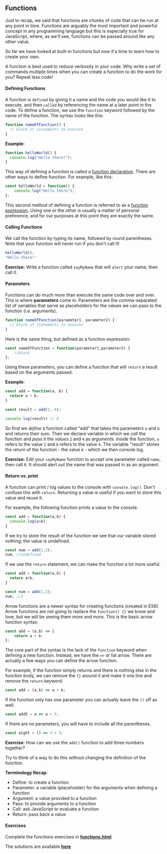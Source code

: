 ## Functions

Just to recap, we said that functions are chunks of code that can be run at any point in time. Functions are arguably the most important and powerful concept in any programming language but this is especially true for JavaScript, where, as we'll see, functions can be passed around like any other value.

So far we have looked at built-in functions but now it's time to learn how to create your own. 

A function is best used to reduce verbosity in your code. Why write a set of commands multiple times when you can create a function to do the work for you? Repeat less code!

#### Defining Functions

A function is `defined` by giving it a name and the code you would like it to execute, and then `called` by referencing the name at a later point in the code. To define a function, we use the `function` keyword followed by the name of the function. The syntax looks like this:

```js
function nameOfFunction() {
  // block of statements to execute
}
```

**Example**:

```js
function helloWorld() {
  console.log("Hello there!");
}
```
This way of defining a function is called a [function declaration](https://developer.mozilla.org/en-US/docs/Web/JavaScript/Reference/Statements/function). There are other ways to define function. For example, like this:

```js
const helloWorld = function() {
	console.log("Hello there");
};
```
This second method of defining a function is referred to as a [function expression](https://developer.mozilla.org/en-US/docs/Web/JavaScript/Reference/Operators/function). Using one or the other is usually a matter of personal preference, and for our purposes at this point they are exactly the same. 

#### Calling Functions
We call the function by typing its name, followed by round parentheses. Note that your function will never run if you don't call it!

```js
helloWorld();
"Hello there!"
```

**Exercise:** Write a function called `sayMyName` that will `alert` your name, then call it.

#### Parameters

Functions can do much more than execute the same code over and over. This is where **parameters** come in. Parameters are the comma-separated list of variables that serve as placeholders for the values we can pass to the function (i.e. arguments).

```js
function nameOfFunction(parameter1, parameter2) {
  // block of statements to execute
}
```
Here is the same thing, but defined as a function expression:
```js
const nameOfFunction = function(parameter1,parameter2) {
	//block
};
```

Using these parameters, you can define a function that will `return` a result based on the arguments passed.

**Example**:

```js
const add = function(a, b) {
  return a + b;
}

const result = add(2, 4);

console.log(result) // 6
```

So first we *define* a function called "add" that takes the parameters `a` and `b` and returns their sum. Then we declare variable in which we *call* the function and *pass* it the *values* `2` and `4` as *arguments*. Inside the function, `a` refers to the value `2` and `b` refers to the value `4`. The variable "result" stores the *return* of the function - the value `6` - which we then console log.

**Exercise:** Edit your `sayMyName` function to accept one parameter called `name`, then call it. It should alert out the name that was passed in as an argument. 

#### Return vs. print

A function can print / log values to the console with `console.log()`. Don't confuse this with `return`. Returning a value is useful if you want to store this value and reuse it.

For example, the following function prints a value to the console.

```js
const add = function(a,b) {
  console.log(a+b);
}
```

If we try to store the result of the function we see that our variable stored nothing; the value is undefined.

```js
const num = add(1,2);
num; //undefined
```

If we use the `return` statement, we can make the function a lot more useful.

```js
const add = function(a,b) {
  return a+b;
}
```

```js
const num = add(1,2);
num; //3
```

Arrow functions are a newer syntax for creating functions (created in ES6). Arrow functions are not going to replace the `function() {}` we know and love, but we will be seeing them more and more. This is the basic arrow function syntax:

```js
const add = (a,b) => {
	return a + b;
};
```

The core part of the syntax is the lack of the `function` keyword when defining a new function. Instead, we have the `=>` or fat arrow. There are actually a few ways you can define the arrow function.

For example, if the function simply returns and there is nothing else in the function body, we can remove the `{}` around it and make it one line and remove the `return` keyword.

```js
const add = (a,b) => a + b;
```

If the function only has one parameter you can actually leave the `()` off  as well.

```js
const add5 = a => a + 5;
```

If there are no parameters, you will have to include all the parentheses.

```js
const eight = () => 3 + 5;
```

**Exercise**: How can we use the `add()` function to add three numbers together?

Try to think of a way to do this without changing the definition of the function.

**Terminology Recap**:

- Define: to create a function
- Parameter: a variable (placeholder) for the arguments when defining a function
- Argument: a value provided to a function
- Pass: to provide arguments to a function
- Call: ask JavaScript to evaluate a function
- Return: pass back a value

#### Exercises
Complete the functions exercises in <a href="https://hychalknotes.s3.amazonaws.com/functions.html" class="exercise" download>**functions.html**</a>

The solutions are available <a href="https://hychalknotes.s3.amazonaws.com/functions-ANSWER.html" class="exercise" download>**here**</a>
